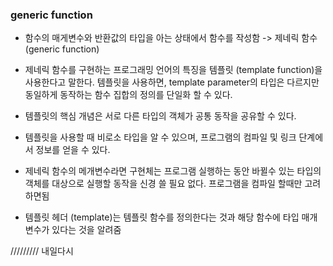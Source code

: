 ### generic function

- 함수의 매게변수와 반환값의 타입을 아는 상태에서 함수를 작성함 -> 제네릭 함수 (generic function)
- 제네릭 함수를 구현하는 프로그래밍 언어의 특징을 템플릿 (template function)을 사용한다고 말한다. 템플릿을 사용하면, template parameter의 타입은 다르지만 동일하게 동작하는 함수 집합의 정의를 단일화 할 수 있다. 

- 템플릿의 핵심 개념은 서로 다른 타입의 객체가 공통 동작을 공유할 수 있다. 
- 템플릿을 사용할 때 비로소 타입을 알 수 있으며, 프로그램의 컴파일 및 링크 단계에서 정보를 얻을 수 있다.

- 제네릭 함수의 메개변수라면 구현체는 프로그램 실행하는 동안 바뀔수 있는 타입의 객체를 대상으로 실행할 동작을 신경 쓸 필요 없다. 프로그램을 컴파일 할때만 고려하면됨 

- 템플릿 헤더 (template<class T>)는 템플릿 함수를 정의한다는 것과 해당 함수에 타입 매개변수가 있다는 것을 알려줌 

///////// 내일다시 

